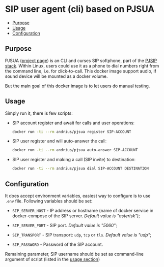 SIP user agent (cli) based on PJSUA
===================================

<!-- MarkdownTOC autolink="true" uri_encoding="false" levels="1,2,3,4,5,6" GFM -->

- [Purpose](#purpose)
- [Usage](#usage)
- [Configuration](#configuration)

<!-- /MarkdownTOC -->

## Purpose

PJSUA ([project page](https://www.pjsip.org/pjsua.htm)) is an CLI and curses SIP
softphone, part of the [PJSIP stack](http://pjsip.org). Within Linux, users
could use it as a phone to dial numbers right from the command line, i.e. for
click-to-call. This docker image support audio, if sound device will be mounted
as a docker volume.

But the main goal of this docker image is to let users do manual testing.

## Usage

Simply run it, there is few scripts:

- SIP account register and await for calls and user operations:

    ```bash
    docker run -ti --rm andrius/pjsua register SIP-ACCOUNT
    ```

- SIP user register and will auto-answer the call:

    ```bash
    docker run -ti --rm andrius/pjsua auto-answer SIP-ACCOUNT
    ```

- SIP user register and making a call (SIP invite) to destination:

    ```bash
    docker run -ti --rm andrius/pjsua dial SIP-ACCOUNT DESTINATION
    ```


## Configuration

It does accept environment variables, easiest way to configure is to use `.env`
file. Following variables should be set:

- `SIP_SERVER_HOST` - IP address or hostname (name of docker service in
  docker-compose of the SIP server. _Default value is "asterisk")_;

- `SIP_SERVER_PORT` - SIP port. _Default value is "5060"_;

- `SIP_TRANSPORT` - SIP transport: `udp`, `tcp` or `tls`. _Default value is "udp"_;

- `SIP_PASSWORD` - Password of the SIP account.

Remaining parameter, SIP username should be set as command-line argument of
script (listed in the [usage section](#usage))

